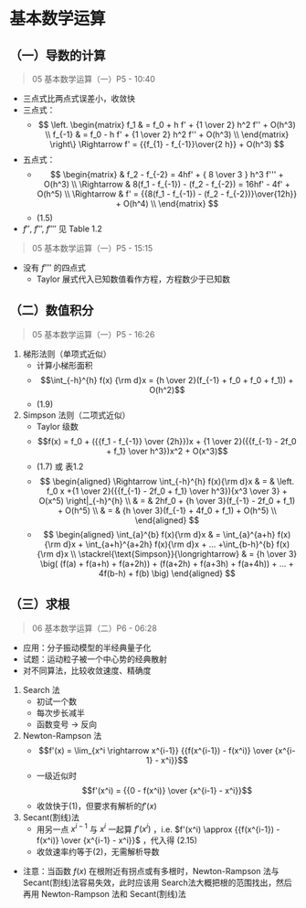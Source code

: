 ﻿# 基本数学运算
## （一）导数的计算
> 05 基本数学运算（一）P5 - 10:40
* 三点式比两点式误差小，收敛快
* 三点式： 
    * $$
    \left.
    \begin{matrix}
        f_1 & = f_0 + h f' + {1 \over 2} h^2 f'' + O(h^3) \\
        f_{-1} & = f_0 - h f' + {1 \over 2} h^2 f'' + O(h^3) \\
    \end{matrix}
    \right\}
    \Rightarrow f' = {{f_{1} - f_{-1}}\over{2 h}} + O(h^3)
    $$
* 五点式： 
    * $$ 
    \begin{matrix}
        & f_2 - f_{-2} = 4hf' + { 8 \over 3 } h^3 f''' + O(h^3) \\
        \Rightarrow & 8(f_1 - f_{-1}) - (f_2 - f_{-2}) = 16hf' - 4f' + O(h^5) \\
        \Rightarrow & f' = {{8(f_1 - f_{-1}) - (f_2 - f_{-2})}\over{12h}} + O(h^4) \\
    \end{matrix}
    $$ 
    * (1.5)
* $f''$, $f'''$, $f''''$ 见 Table 1.2

> 05 基本数学运算（一）P5 - 15:15
* 没有 $f''''$ 的四点式
    * Taylor 展式代入已知数值看作方程，方程数少于已知数

## （二）数值积分
> 05 基本数学运算（一）P5 - 16:26
1. 梯形法则（单项式近似）
    * 计算小梯形面积
    * $$\int_{-h}^{h} f(x) {\rm d}x = {h \over 2}(f_{-1} + f_0 + f_0 + f_1)) + O(h^2)$$
    * (1.9)
2. Simpson 法则（二项式近似）
    * Taylor 级数
    * $$f(x) = f_0 + ({{f_1 - f_{-1}} \over {2h}})x + {1 \over 2}({{f_{-1} - 2f_0 + f_1} \over h^3})x^2 + O(x^3)$$
    * (1.7) 或 表1.2
    * $$
    \begin{aligned} 
        \Rightarrow \int_{-h}^{h} f(x){\rm d}x & = & \left. f_0 x +{1 \over 2}({{f_{-1} - 2f_0 + f_1} \over h^3}){x^3 \over 3} + O(x^5) \right|_{-h}^{h} \\
        & = & 2hf_0 + {h \over 3}(f_{-1} - 2f_0 + f_1) + O(h^5) \\
        & = & {h \over 3}(f_{-1} + 4f_0 + f_1) + O(h^5) \\
    \end{aligned}
    $$
    * $$
    \begin{aligned}
        \int_{a}^{b} f(x){\rm d}x & = \int_{a}^{a+h} f(x){\rm d}x + \int_{a+h}^{a+2h} f(x){\rm d}x + ... +\int_{b-h}^{b} f(x){\rm d}x \\
        \stackrel{\text{Simpson}}{\longrightarrow} & = {h \over 3} \big( (f(a) + f(a+h) + f(a+2h)) + (f(a+2h) + f(a+3h) + f(a+4h)) + ... + 4f(b-h) + f(b) \big)
    \end{aligned}
    $$

## （三）求根
> 06 基本数学运算（二）P6 - 06:28
* 应用：分子振动模型的半经典量子化
* 试题：运动粒子被一个中心势的经典散射
* 对不同算法，比较收敛速度、精确度
1. Search 法
    * 初试一个数
    * 每次步长减半
    * 函数变号 $\rightarrow$ 反向
2. Newton-Rampson 法
    * $$f'(x) = \lim_{x^i \rightarrow x^{i-1}} {{f(x^{i-1}) - f(x^i)} \over {x^{i-1} - x^i}}$$
    * 一级近似时 $$f'(x^i) = {{0 - f(x^i)} \over {x^{i-1} - x^i}}$$
    * 收敛快于(1)，但要求有解析的$f'(x)$
3. Secant(割线)法
    * 用另一点 $x^{i-1}$ 与 $x^i$ 一起算 $f'(x^i)$ ，i.e. $f'(x^i) \approx {{f(x^{i-1}) - f(x^i)} \over {x^{i-1} - x^i}}$ ，代入得 (2.15)
    * 收敛速率约等于(2)，无需解析导数
* 注意：当函数 $f(x)$ 在根附近有拐点或有多根时，Newton-Rampson 法与 Secant(割线)法容易失效，此时应该用 Search法大概把根的范围找出，然后再用 Newton-Rampson 法和 Secant(割线)法